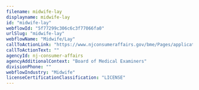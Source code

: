 ```yaml
---
filename: midwife-lay
displayname: midwife-lay
id: "midwife-lay"
webflowId: "5f77299c306c6c3f77066fa0"
urlSlug: "midwife-lay"
webflowName: "Midwife/Lay"
callToActionLink: "https://www.njconsumeraffairs.gov/bme/Pages/applications.aspx"
callToActionText: ""
agencyId: nj-consumer-affairs
agencyAdditionalContext: "Board of Medical Examiners"
divisionPhone: ""
webflowIndustry: "Midwife"
licenseCertificationClassification: "LICENSE"
---
```

